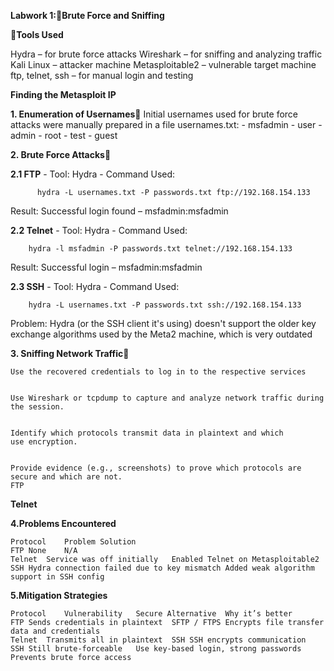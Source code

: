 **Labwork 1:👾Brute Force and Sniffing**
    
**🔨Tools Used**
   
Hydra – for brute force attacks
Wireshark – for sniffing and analyzing traffic
Kali Linux – attacker machine
Metasploitable2 – vulnerable target machine
ftp, telnet, ssh – for manual login and testing

**Finding the Metasploit IP**

**1. Enumeration of Usernames🥐**
    Initial usernames used for brute force attacks were manually prepared in a file usernames.txt:
    - msfadmin
    - user
    - admin
    - root
    - test
    - guest

**2. Brute Force Attacks🥖**

**2.1 FTP**
    - Tool: Hydra
    - Command Used:
        
          hydra -L usernames.txt -P passwords.txt ftp://192.168.154.133

Result: Successful login found – msfadmin:msfadmin

**2.2 Telnet**
    - Tool: Hydra
    - Command Used:
       
        hydra -l msfadmin -P passwords.txt telnet://192.168.154.133

Result: Successful login – msfadmin:msfadmin



**2.3 SSH**
    - Tool: Hydra
    - Command Used:
        
        hydra -L usernames.txt -P passwords.txt ssh://192.168.154.133

Problem: Hydra (or the SSH client it's using) doesn't support the older key exchange algorithms used by the Meta2 machine, which is very outdated



**3. Sniffing Network Traffic🍖**

    Use the recovered credentials to log in to the respective services


    Use Wireshark or tcpdump to capture and analyze network traffic during the session.


    Identify which protocols transmit data in plaintext and which use encryption.


    Provide evidence (e.g., screenshots) to prove which protocols are secure and which are not.
    FTP


**Telnet**



**4.Problems Encountered**

    Protocol	Problem	Solution
    FTP	None	N/A
    Telnet	Service was off initially	Enabled Telnet on Metasploitable2
    SSH	Hydra connection failed due to key mismatch	Added weak algorithm support in SSH config

**5.Mitigation Strategies**

    Protocol	Vulnerability	Secure Alternative	Why it’s better
    FTP	Sends credentials in plaintext	SFTP / FTPS	Encrypts file transfer data and credentials
    Telnet	Transmits all in plaintext	SSH	SSH encrypts communication
    SSH	Still brute-forceable	Use key-based login, strong passwords	Prevents brute force access



